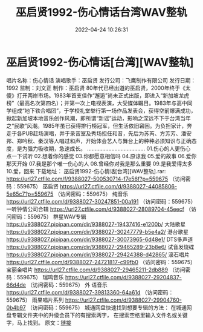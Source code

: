 ﻿---
title: 巫启贤1992-伤心情话台湾WAV整轨
date: 2022-04-24 10:26:31
categories: WAV车载音乐、镜像
tags: 国语流行
---
# 巫启贤1992-伤心情话[台湾][WAV整轨]

唱片名称：伤心情话
演唱歌手：巫启贤
发行公司：飞鹰制作有限公司
发行日期：1992
监制：刘文正
制作：巫启贤
80年代已经出道的巫启贤，2000年终于《太傻》打开两岸市场。1983年首支佳作“邂逅”尚未正式出版，即进入“新加坡龙虎榜”（最高名次第四名）；并第一次上电视表演，大受媒体瞩目。1983年与高中同学组成“地下铁合唱团”，于学校礼堂举行第一场作品发表会，获得空前爆满成功，掀起新加坡本地音乐创作风潮，即所谓“新谣”运动，影响之深远不下于台湾当年之“民歌”风潮。1985年虽已获得排行榜冠军，但生活依旧窘困。为负担家计，奔走于各PUB赶场演唱，并于录音室及秀场担任和音，先后为苏芮、方芳芳、潘安邦、郑吟秋、秦汉等人唱过和声，开始体会艺人与舞台上的种种必须知识与正确态度，是为强力吸收期，急速成长。
......................................
01.伤心的人更伤心
点一下试听
02.想着你的感觉
03.你都愿意相信吗
04.原谅我
05.爱的故事
06.爱你那天开始
07.我是那个唯一伤心的人
08.曾经你对我是那么重要
09.是我爱得太多
10.爱，回来
下载地址：
巫启贤1992-伤心情话[台湾][WAV整轨].rar: https://url27.ctfile.com/f/9388027-500530714-f7e56f?p=559675
（访问密码：559675）
巫启贤
https://url27.ctfile.com/d/9388027-44085806-5e65c7?p=559675
（访问密码：559675）
纯音乐
https://url27.ctfile.com/d/9388027-30247851-00a191
（访问密码：559675）
一听钟情公司合辑
https://url27.ctfile.com/d/9388027-28089704-45eecf
（访问密码：559675）
群星WAV专辑
https://u9388027.pipipan.com/dir/9388027-19437416-e1200b/
大陆歌星
https://u9388027.pipipan.com/dir/9388027-30247779-b5e4a2/
港台歌星
https://u9388027.pipipan.com/dir/9388027-30073965-6d48e1/
DTS多声道
https://u9388027.pipipan.com/dir/9388027-29465289-23b8e6/
试音发烧碟
https://u9388027.pipipan.com/dir/9388027-29424388-d42865/
滚石唱片
https://url27.ctfile.com/d/9388027-24721817-c99fb0
（访问密码：559675）
宝丽金唱片
https://url27.ctfile.com/d/9388027-29465211-2db889
（访问密码：559675）
瑞鸣音乐
https://url27.ctfile.com/d/9388027-29204837-66d4de
（访问密码：559675）
外
语音乐
https://url27.ctfile.com/d/9388027-39813360-64a61d
（访问密码：559675）
雨果唱片系列
https://url27.ctfile.com/d/9388027-29904760-0b4b97
（访问密码：559675）
城通网盘快速找到想要专辑的方法：
在城通网盘专辑文件夹中的升级会员下的有搜索两字，
在搜索空格里输入文件名或关键字，马上找到。
原文：[链接](https://blog.sina.com.cn/s/blog_1647c7e7601030wu2.html)